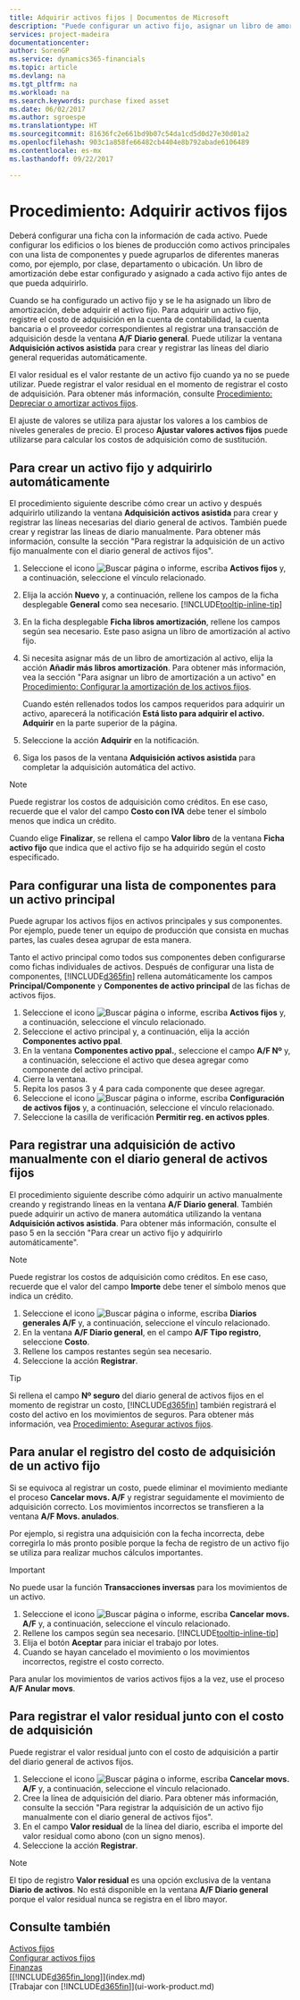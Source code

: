 ```yaml
---
title: Adquirir activos fijos | Documentos de Microsoft
description: "Puede configurar un activo fijo, asignar un libro de amortización y registrar el costo de adquisición del activo fijo."
services: project-madeira
documentationcenter: 
author: SorenGP
ms.service: dynamics365-financials
ms.topic: article
ms.devlang: na
ms.tgt_pltfrm: na
ms.workload: na
ms.search.keywords: purchase fixed asset
ms.date: 06/02/2017
ms.author: sgroespe
ms.translationtype: HT
ms.sourcegitcommit: 81636fc2e661bd9b07c54da1cd5d0d27e30d01a2
ms.openlocfilehash: 903c1a858fe66482cb4404e8b792abade6106489
ms.contentlocale: es-mx
ms.lasthandoff: 09/22/2017

---
```

# <a name="how-to-acquire-fixed-assets"></a>Procedimiento: Adquirir activos fijos
Deberá configurar una ficha con la información de cada activo. Puede configurar los edificios o los bienes de producción como activos principales con una lista de componentes y puede agruparlos de diferentes maneras como, por ejemplo, por clase, departamento o ubicación. Un libro de amortización debe estar configurado y asignado a cada activo fijo antes de que pueda adquirirlo.

Cuando se ha configurado un activo fijo y se le ha asignado un libro de amortización, debe adquirir el activo fijo. Para adquirir un activo fijo, registre el costo de adquisición en la cuenta de contabilidad, la cuenta bancaria o el proveedor correspondientes al registrar una transacción de adquisición desde la ventana **A/F Diario general**. Puede utilizar la ventana **Adquisición activos asistida** para crear y registrar las líneas del diario general requeridas automáticamente.

El valor residual es el valor restante de un activo fijo cuando ya no se puede utilizar. Puede registrar el valor residual en el momento de registrar el costo de adquisición. Para obtener más información, consulte [Procedimiento: Depreciar o amortizar activos fijos](fa-how-depreciate-amortize.md).

El ajuste de valores se utiliza para ajustar los valores a los cambios de niveles generales de precio. El proceso **Ajustar valores activos fijos** puede utilizarse para calcular los costos de adquisición como de sustitución.

## <a name="to-create-a-fixed-asset-and-acquire-it-automatically"></a>Para crear un activo fijo y adquirirlo automáticamente
El procedimiento siguiente describe cómo crear un activo y después adquirirlo utilizando la ventana **Adquisición activos asistida** para crear y registrar las líneas necesarias del diario general de activos. También puede crear y registrar las líneas de diario manualmente. Para obtener más información, consulte la sección "Para registrar la adquisición de un activo fijo manualmente con el diario general de activos fijos".

1. Seleccione el icono ![Buscar página o informe](media/ui-search/search_small.png "icono Buscar página o informe"), escriba **Activos fijos** y, a continuación, seleccione el vínculo relacionado.  
2. Elija la acción **Nuevo** y, a continuación, rellene los campos de la ficha desplegable **General** como sea necesario. [!INCLUDE[tooltip-inline-tip](includes/tooltip-inline-tip_md.md)]
3. En la ficha desplegable **Ficha libros amortización**, rellene los campos según sea necesario. Este paso asigna un libro de amortización al activo fijo.  
4. Si necesita asignar más de un libro de amortización al activo, elija la acción **Añadir más libros amortización**. Para obtener más información, vea la sección "Para asignar un libro de amortización a un activo" en [Procedimiento: Configurar la amortización de los activos fijos](fa-how-setup-depreciation.md).

    Cuando estén rellenados todos los campos requeridos para adquirir un activo, aparecerá la notificación **Está listo para adquirir el activo. Adquirir** en la parte superior de la página.
5. Seleccione la acción **Adquirir** en la notificación.
6. Siga los pasos de la ventana **Adquisición activos asistida** para completar la adquisición automática del activo.

> [!NOTE]  
>   Puede registrar los costos de adquisición como créditos. En ese caso, recuerde que el valor del campo **Costo con IVA** debe tener el símbolo menos que indica un crédito.

Cuando elige **Finalizar**, se rellena el campo **Valor libro** de la ventana **Ficha activo fijo** que indica que el activo fijo se ha adquirido según el costo especificado.  

## <a name="to-set-up-a-component-list-for-a-main-asset"></a>Para configurar una lista de componentes para un activo principal
Puede agrupar los activos fijos en activos principales y sus componentes. Por ejemplo, puede tener un equipo de producción que consista en muchas partes, las cuales desea agrupar de esta manera.  

Tanto el activo principal como todos sus componentes deben configurarse como fichas individuales de activos. Después de configurar una lista de componentes, [!INCLUDE[d365fin](includes/d365fin_md.md)] rellena automáticamente los campos **Principal/Componente** y **Componentes de activo principal** de las fichas de activos fijos.

1. Seleccione el icono ![Buscar página o informe](media/ui-search/search_small.png "icono Buscar página o informe"), escriba **Activos fijos** y, a continuación, seleccione el vínculo relacionado.
2. Seleccione el activo principal y, a continuación, elija la acción **Componentes activo ppal**.
3. En la ventana **Componentes activo ppal.**, seleccione el campo **A/F Nº** y, a continuación, seleccione el activo que desea agregar como componente del activo principal.
4. Cierre la ventana.
5. Repita los pasos 3 y 4 para cada componente que desee agregar.
6. Seleccione el icono ![Buscar página o informe](media/ui-search/search_small.png "icono Buscar página o informe"), escriba **Configuración de activos fijos** y, a continuación, seleccione el vínculo relacionado.
7. Seleccione la casilla de verificación **Permitir reg. en activos pples**.

## <a name="to-post-a-fixed-asset-acquisition-manually-with-the-fixed-asset-gl-journal"></a>Para registrar una adquisición de activo manualmente con el diario general de activos fijos
El procedimiento siguiente describe cómo adquirir un activo manualmente creando y registrando líneas en la ventana **A/F Diario general**. También puede adquirir un activo de manera automática utilizando la ventana **Adquisición activos asistida**. Para obtener más información, consulte el paso 5 en la sección "Para crear un activo fijo y adquirirlo automáticamente".

> [!NOTE]  
>   Puede registrar los costos de adquisición como créditos. En ese caso, recuerde que el valor del campo **Importe** debe tener el símbolo menos que indica un crédito.

1. Seleccione el icono ![Buscar página o informe](media/ui-search/search_small.png "icono Buscar página o informe"), escriba **Diarios generales A/F** y, a continuación, seleccione el vínculo relacionado.
2. En la ventana **A/F Diario general**, en el campo **A/F Tipo registro**, seleccione **Costo**.
3. Rellene los campos restantes según sea necesario.
4. Seleccione la acción **Registrar**.  

> [!TIP]  
>   Si rellena el campo **Nº seguro** del diario general de activos fijos en el momento de registrar un costo, [!INCLUDE[d365fin](includes/d365fin_md.md)] también registrará el costo del activo en los movimientos de seguros. Para obtener más información, vea [Procedimiento: Asegurar activos fijos](fa-how-insure.md).

## <a name="to-cancel-an-acquisition-cost-posting-for-one-fixed-asset"></a>Para anular el registro del costo de adquisición de un activo fijo
Si se equivoca al registrar un costo, puede eliminar el movimiento mediante el proceso **Cancelar movs. A/F** y registrar seguidamente el movimiento de adquisición correcto. Los movimientos incorrectos se transfieren a la ventana **A/F Movs. anulados**.

Por ejemplo, si registra una adquisición con la fecha incorrecta, debe corregirla lo más pronto posible porque la fecha de registro de un activo fijo se utiliza para realizar muchos cálculos importantes.

> [!IMPORTANT]  
>   No puede usar la función **Transacciones inversas** para los movimientos de un activo.

1. Seleccione el icono ![Buscar página o informe](media/ui-search/search_small.png "icono Buscar página o informe"), escriba **Cancelar movs. A/F** y, a continuación, seleccione el vínculo relacionado.
2. Rellene los campos según sea necesario. [!INCLUDE[tooltip-inline-tip](includes/tooltip-inline-tip_md.md)]
3. Elija el botón **Aceptar** para iniciar el trabajo por lotes.
4. Cuando se hayan cancelado el movimiento o los movimientos incorrectos, registre el costo correcto.

Para anular los movimientos de varios activos fijos a la vez, use el proceso **A/F Anular movs**.

## <a name="to-post-the-salvage-value-together-with-the-acquisition-cost"></a>Para registrar el valor residual junto con el costo de adquisición
Puede registrar el valor residual junto con el costo de adquisición a partir del diario general de activos fijos.    

1. Seleccione el icono ![Buscar página o informe](media/ui-search/search_small.png "icono Buscar página o informe"), escriba **Cancelar movs. A/F** y, a continuación, seleccione el vínculo relacionado.
2. Cree la línea de adquisición del diario. Para obtener más información, consulte la sección "Para registrar la adquisición de un activo fijo manualmente con el diario general de activos fijos".
3. En el campo **Valor residual** de la línea del diario, escriba el importe del valor residual como abono (con un signo menos).
4. Seleccione la acción **Registrar**.

> [!NOTE]  
>   El tipo de registro **Valor residual** es una opción exclusiva de la ventana **Diario de activos**. No está disponible en la ventana **A/F Diario general** porque el valor residual nunca se registra en el libro mayor.

## <a name="see-also"></a>Consulte también
[Activos fijos](fa-manage.md)  
[Configurar activos fijos](fa-setup.md)  
[Finanzas](finance.md)  
[[!INCLUDE[d365fin_long](includes/d365fin_long_md.md)]](index.md)  
[Trabajar con [!INCLUDE[d365fin](includes/d365fin_md.md)]](ui-work-product.md)

